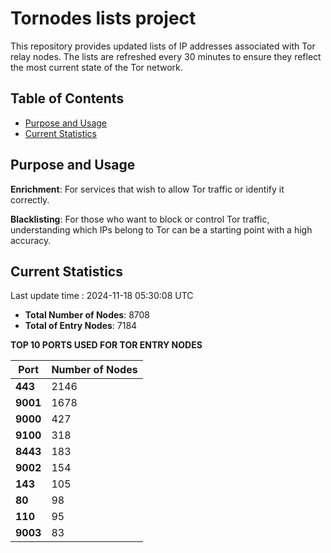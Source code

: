 # Tornodes lists project

This repository provides updated lists of IP addresses associated with Tor relay nodes. The lists are refreshed every 30 minutes to ensure they reflect the most current state of the Tor network.

## Table of Contents

- [Purpose and Usage](#purpose-and-usage)
- [Current Statistics](#current-statistics)


## Purpose and Usage

**Enrichment**: For services that wish to allow Tor traffic or identify it correctly.

**Blacklisting**: For those who want to block or control Tor traffic, understanding which IPs belong to Tor can be a starting point with a high accuracy.

## Current Statistics

Last update time : 2024-11-18 05:30:08 UTC

- **Total Number of Nodes**: 8708
- **Total of Entry Nodes**: 7184

**TOP 10 PORTS USED FOR TOR ENTRY NODES**

| **Port** | **Number of Nodes** |
|------|-----------------|
| **443**   | 2146  |
| **9001**   | 1678  |
| **9000**   | 427  |
| **9100**   | 318  |
| **8443**   | 183  |
| **9002**   | 154  |
| **143**   | 105  |
| **80**   | 98  |
| **110**   | 95  |
| **9003**   | 83  |

